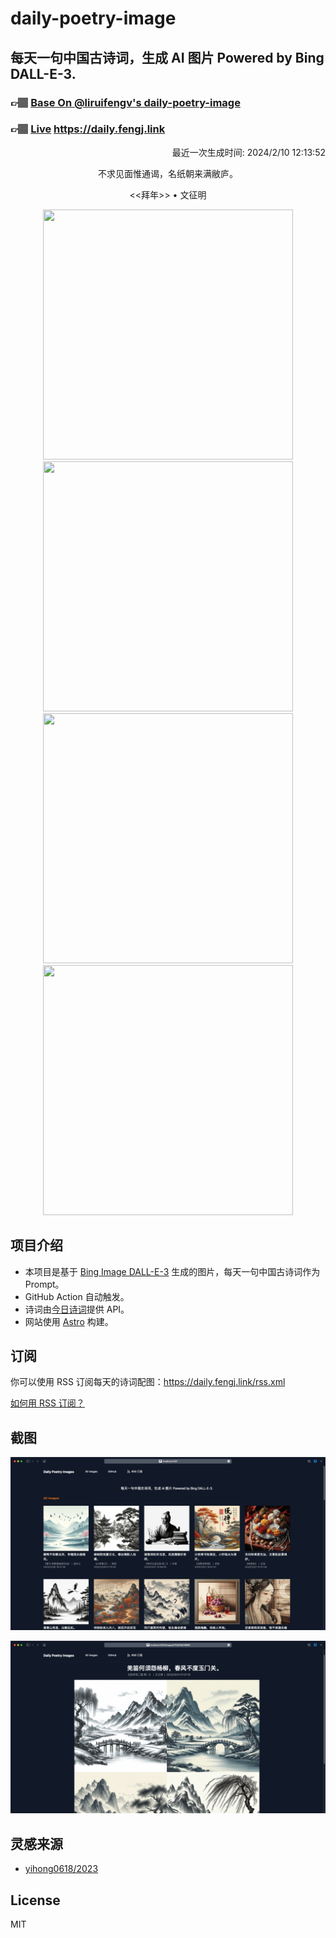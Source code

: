
# daily-poetry-image

## 每天一句中国古诗词，生成 AI 图片 Powered by Bing DALL-E-3.

### 👉🏽 [Base On @liruifengv's daily-poetry-image](https://github.com/liruifengv/daily-poetry-image)

### 👉🏽 [Live](https://daily.fengj.link) https://daily.fengj.link

<p align="right">
  最近一次生成时间: 2024/2/10 12:13:52
</p>
<p align="center">
不求见面惟通谒，名纸朝来满敝庐。
</p>
<p align="center">
<<拜年>> • 文征明
</p>
<p align="center">
<img src="https://tse2.mm.bing.net/th/id/OIG1.K6o1PNnH9rTubnl097cA" height="400" width="400" />
<img src="https://tse1.mm.bing.net/th/id/OIG1.g1S_N1gPqrL_xWOKyO8s" height="400" width="400" />
<img src="https://tse2.mm.bing.net/th/id/OIG1.4nl2O_Mp51sOs_imFzK3" height="400" width="400" />
<img src="https://tse1.mm.bing.net/th/id/OIG1.bP9v_A5yivFtNlLehGxN" height="400" width="400" />
</p>

## 项目介绍

-   本项目是基于 [Bing Image DALL-E-3](https://www.bing.com/images/create) 生成的图片，每天一句中国古诗词作为 Prompt。
-   GitHub Action 自动触发。
-   诗词由[今日诗词](https://www.jinrishici.com/)提供 API。
-   网站使用 [Astro](https://astro.build) 构建。

## 订阅

你可以使用 RSS 订阅每天的诗词配图：https://daily.fengj.link/rss.xml

[如何用 RSS 订阅？](https://zhuanlan.zhihu.com/p/55026716)

## 截图

![图片列表](./screenshots/Snipaste_2023-12-28_21-00-26.png)

![图片详情](./screenshots/Snipaste_2023-12-28_21-00-53.png)

## 灵感来源

-   [yihong0618/2023](https://github.com/yihong0618/2023)

## License

MIT
